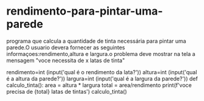 # rendimento-para-pintar-uma-parede
programa que calcula a quantidade de tinta necessária para pintar uma parede.O usuario devera fornecer as seguintes informaçoes:rendimento,altura e largura.o problema deve mostrar na tela a mensagem "voce necessita de x latas de tinta"

rendimento=int (input('qual é o rendimento da lata?'))
altura=int (input('qual é a altura da parede?'))
largura=int (input('qual é a largura da parede?'))
def calculo_tinta():
    area = altura * largura
    total = area/rendimento
    print(f'voce precisa de {total} latas de tintas')
  calculo_tinta()
